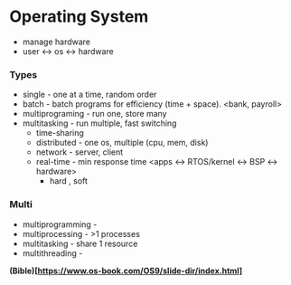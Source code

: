 # Operating System

* manage hardware
* user <-> os <-> hardware

### Types

* single -  one at a time, random order
* batch - batch programs for efficiency (time + space). <bank, payroll>
* multiprograming - run one, store many
* multitasking - run multiple, fast switching
  * time-sharing 
  * distributed - one os, multiple (cpu, mem, disk)
  * network - server, client
  * real-time - min response time <apps <-> RTOS/kernel <-> BSP <-> hardware>
    * hard , soft

### Multi

* multiprogramming -
* multiprocessing - >1 processes
* multitasking - share 1 resource
* multithreading - 

**(Bible)[https://www.os-book.com/OS9/slide-dir/index.html]**